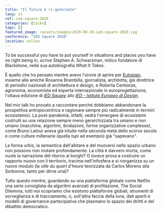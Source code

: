 ```yaml
---
title: "Il futuro è ri-generante"
lang: it
ref: ied-square-2020
categories: [talks]
tags: []
featured_image: /assets/images/2020-09-30-ied-square-2020.jpg
conference: "IED Square 2020"
location: online
---
```


To be successful you have to put yourself in situations and places you have no right being in, scrive Stephen A. Schwarzman, mitico fondatore di Blackstone, nella sua autobiografia *What It Takes*.

È quello che ho pensato mentre avevo l'onore di aprire per [Eutopian](https://eutopian.eu), insieme alle amiche Rosanna Brambilla, giornalista, architetta, già direttrice di periodici nazionali di architettura e design, e Roberta Centonze, agronoma, economista ed esperta internazionale in europrogettazione, l'ottava edizione di [*IED Square*](https://www.ied.it/blog/parte-ied-square-tutti-i-terzi-anni-delle-sedi-italiane-connessi-sul-tema-distanze/75467) allo [*IED - Istituto Europeo di Design*](https://www.ied.it/).

Nel mio talk ho provato a raccontare perché dobbiamo abbandonare la prospettiva antropocentrica e ragionare sempre più radicalmente in termini ecosistemici. La post-pandemia, infatti, vedrà l'emergere di ecosistemi costruiti su una relazione sempre meno gerarchizzata tra umano e non umano (macchine, algoritmi, ibridazioni, forme organizzative complesse), come Bruno Latour aveva già intuito nella seconda metà dello scorso secolo e come culture millenarie (quella *tupi* ad esempio) già "sapevano".

La forma urbis, la semantica dell'abitare e del muoversi nello spazio urbano non possono non mutare profondamente. La città è davvero morta, come vuole la narrazione del ritorno ai borghi? O invece prova a costruire un rapporto nuovo con il territorio, tracima nell'infosfera e si riorganizza su un nuovo modulo (la *ville du quart d'heure* teorizzata da Carlos Moreno alla Sorbonne, tanto per dirne una)?

Tutto questo mentre, guardando su una piattaforma globale come Netflix una serie consigliata da algoritmi avanzati di profilazione, The Social Dilemma, tutti noi scopriamo che esistono piattaforme globali, strumenti di sorveglianza e di tracciamento, o, sull'altra faccia della luna, dati aperti e modelli di governance partecipativa che plasmano lo spazio dei diritti e del dibattito democratico.
